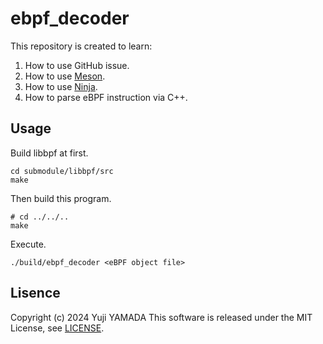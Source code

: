 # ebpf_decoder

This repository is created to learn:
1. How to use GitHub issue.
2. How to use [Meson](https://github.com/mesonbuild/meson).
3. How to use [Ninja](https://github.com/ninja-build/ninja).
4. How to parse eBPF instruction via C++.

## Usage

Build libbpf at first.
```
cd submodule/libbpf/src
make
```

Then build this program.
```
# cd ../../..
make
```

Execute.
```
./build/ebpf_decoder <eBPF object file>
```

## Lisence
Copyright (c) 2024 Yuji YAMADA
This software is released under the MIT License, see [LICENSE](./LICENSE).
